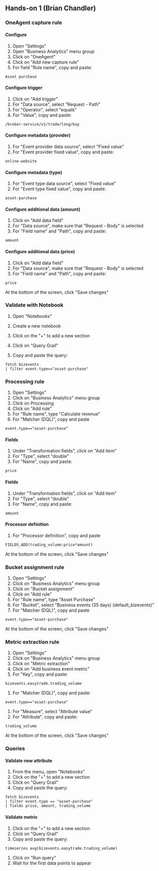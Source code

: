 ## Hands-on 1 (Brian Chandler)

### OneAgent capture rule

#### Configure
1. Open "Settings"
1. Open "Business Analytics" menu group
1. Click on "OneAgent"
1. Click on "Add new capture rule"
1. For field "Rule name", copy and paste:
```
Asset purchase
```

#### Configure trigger
1. Click on "Add trigger"
1. For "Data source", select "Request - Path"
1. For "Operator", select "equals"
1. For "Value", copy and paste:
```
/broker-service/v1/trade/long/buy
```

#### Configure metadata (provider)
1. For "Event provider data source", select "Fixed value"
1. For "Event provider fixed value", copy and paste:
```
online-website
```

#### Configure metadata (type)
1. For "Event type data source", select "Fixed value"
1. For "Event type fixed value", copy and paste:
```
asset-purchase
```

#### Configure additional data (amount)
1. Click on "Add data field"
1. For "Data source", make sure that "Request - Body" is selected
1. For "Field name" and "Path", copy and paste:
```
amount
```

#### Configure additional data (price)
1. Click on "Add data field"
1. For "Data source", make sure that "Request - Body" is selected
1. For "Field name" and "Path", copy and paste:
```
price
```

At the bottom of the screen, click "Save changes"

### Validate with Notebook

1. Open "Notebooks"
1. Create a new notebook

1. Click on the "+" to add a new section
1. Click on "Query Grail"
1. Copy and paste the query:
```
fetch bizevents
| filter event.type=="asset-purchase"
```
### Processing rule

1. Open "Settings"
1. Click on "Business Analytics" menu group
1. Click on Processing
1. Click on "Add rule"
1. For "Rule name", type "Calculate revenue"
1. For "Matcher (DQL)", copy and paste 
```
event.type=="asset-purchase"
``` 

#### Fields
1. Under "Transformation fields", click on "Add item"
1. For "Type", select "double"
1. For "Name", copy and paste:
```
price
```

#### Fields
1. Under "Transformation fields", click on "Add item"
1. For "Type", select "double"
1. For "Name", copy and paste:
```
amount
```

#### Processor definition
1. For "Processor definition", copy and paste 
```
FIELDS_ADD(trading_volume:price*amount)
```

At the bottom of the screen, click "Save changes"

### Bucket assignment rule
1. Open "Settings"
1. Click on "Business Analytics" menu group
1. Click on "Bucket assignment"
1. Click on "Add rule"
1. For "Rule name", type "Asset Purchase"
1. For "Bucket", select "Business events (35 days) (default_bizevents)"
1. For "Matcher (DQL)", copy and paste 
```
event.type=="asset-purchase"
```
At the bottom of the screen, click "Save changes"

### Metric extraction rule
1. Open "Settings"
1. Click on "Business Analytics" menu group
1. Click on "Metric extraction"
1. Click on "Add business event metric"
1. For "Key", copy and paste:
```
bizevents.easytrade.trading_volume
```
1. For "Matcher (DQL)", copy and paste: 
```
event.type=="asset-purchase"
```
1. For "Measure", select "Attribute value"
1. For "Attribute", copy and paste:
```
trading_volume
```

At the bottom of the screen, click "Save changes"

### Queries

#### Validate new attribute
1. From the menu, open "Notebooks"
1. Click on the "+" to add a new section
1. Click on "Query Grail"
1. Copy and paste the query:
```
fetch bizevents
| filter event.type == "asset-purchase"
| fields price, amount, trading_volume
```
#### Validate metric

1. Click on the "+" to add a new section
1. Click on "Query Grail"
1. Copy and paste the query:
``` 
timeseries avg(bizevents.easytrade.trading_volume)
```
1. Click on "Run query"
1. Wait for the first data points to appear
